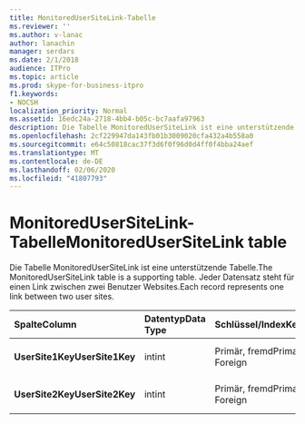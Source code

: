 ```yaml
---
title: MonitoredUserSiteLink-Tabelle
ms.reviewer: ''
ms.author: v-lanac
author: lanachin
manager: serdars
ms.date: 2/1/2018
audience: ITPro
ms.topic: article
ms.prod: skype-for-business-itpro
f1.keywords:
- NOCSH
localization_priority: Normal
ms.assetid: 16edc24a-2718-4bb4-b05c-bc7aafa97963
description: Die Tabelle MonitoredUserSiteLink ist eine unterstützende Tabelle. Jeder Datensatz steht für einen Link zwischen zwei Benutzer Websites.
ms.openlocfilehash: 2cf229947da143fb01b3009020cfa432a4b558a0
ms.sourcegitcommit: e64c50818cac37f3d6f0f96d0d4ff0f4bba24aef
ms.translationtype: MT
ms.contentlocale: de-DE
ms.lasthandoff: 02/06/2020
ms.locfileid: "41807793"
---
```

# <a name="monitoredusersitelink-table"></a><span data-ttu-id="91471-104">MonitoredUserSiteLink-Tabelle</span><span class="sxs-lookup"><span data-stu-id="91471-104">MonitoredUserSiteLink table</span></span>
 
<span data-ttu-id="91471-105">Die Tabelle MonitoredUserSiteLink ist eine unterstützende Tabelle.</span><span class="sxs-lookup"><span data-stu-id="91471-105">The MonitoredUserSiteLink table is a supporting table.</span></span> <span data-ttu-id="91471-106">Jeder Datensatz steht für einen Link zwischen zwei Benutzer Websites.</span><span class="sxs-lookup"><span data-stu-id="91471-106">Each record represents one link between two user sites.</span></span>
  
|<span data-ttu-id="91471-107">**Spalte**</span><span class="sxs-lookup"><span data-stu-id="91471-107">**Column**</span></span>|<span data-ttu-id="91471-108">**Datentyp**</span><span class="sxs-lookup"><span data-stu-id="91471-108">**Data Type**</span></span>|<span data-ttu-id="91471-109">**Schlüssel/Index**</span><span class="sxs-lookup"><span data-stu-id="91471-109">**Key/Index**</span></span>|<span data-ttu-id="91471-110">**Details**</span><span class="sxs-lookup"><span data-stu-id="91471-110">**Details**</span></span>|
|:-----|:-----|:-----|:-----|
|<span data-ttu-id="91471-111">**UserSite1Key**</span><span class="sxs-lookup"><span data-stu-id="91471-111">**UserSite1Key**</span></span> <br/> |<span data-ttu-id="91471-112">int</span><span class="sxs-lookup"><span data-stu-id="91471-112">int</span></span>  <br/> |<span data-ttu-id="91471-113">Primär, fremd</span><span class="sxs-lookup"><span data-stu-id="91471-113">Primary, Foreign</span></span>  <br/> |<span data-ttu-id="91471-114">Wird in der [UserSite-Tabelle](usersite.md)referenziert.</span><span class="sxs-lookup"><span data-stu-id="91471-114">Referenced from the [UserSite table](usersite.md).</span></span>  <br/> |
|<span data-ttu-id="91471-115">**UserSite2Key**</span><span class="sxs-lookup"><span data-stu-id="91471-115">**UserSite2Key**</span></span> <br/> |<span data-ttu-id="91471-116">int</span><span class="sxs-lookup"><span data-stu-id="91471-116">int</span></span>  <br/> |<span data-ttu-id="91471-117">Primär, fremd</span><span class="sxs-lookup"><span data-stu-id="91471-117">Primary, Foreign</span></span>  <br/> |<span data-ttu-id="91471-118">Verweis aus der [Tabelle "UserSite](usersite.md)"</span><span class="sxs-lookup"><span data-stu-id="91471-118">Reference from the [UserSite table](usersite.md).</span></span>  <br/> |
   

